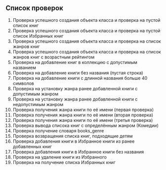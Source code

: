 ## Список проверок
1. Проверка успешного создания объекта класса и проверка на пустой список книг
2. Проверка успешного создания объекта класса и проверка на пустой список Избранных книг
3. Проверка успешного создания объекта класса и проверка на список жанров книг
4. Проверка успешного создания объекта класса и проверка на список жанров книг с возрастным рейтингом
5. Проверка на добавление книг в коллекцию с допустимым названием
6. Проверка на добавление книги без названия (пустая строка)
7. Проверка на добавление книги с длинной названия больше 40 символов
8. Проверка на установку жанра ранее добавленной книги с допустимым жанром
9. Проверка на установку жанра ранее добавленной книги с недопустимым жанром
10. Проверка получения жанра книги по её имени (первая проверка)
11. Проверка получения жанра книги по её имени (вторая проверка)
12. Проверка получения жанра книги по её имени (третья проверка)
13. Проверка вывода списока книг с определённым жанром (Комедии)
14. Проверка получение словаря books_genre
15. Проверка возвращения списка книг, подходящие детям
16. Проверка добавления книги в Избранное книги из ранее добавленных книг
17. Проверка добавления книги в Избранное книги без названия
18. Проверка на удаление книги из Избранного
19. Проверка на получение списка Избранных книг
